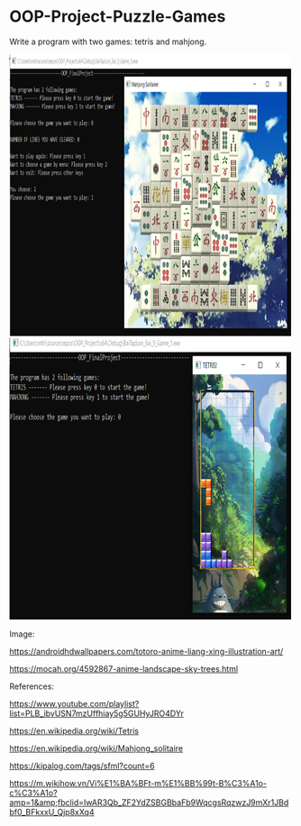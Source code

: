 # OOP-Project-Puzzle-Games

Write a program with two games: tetris and mahjong.


<p float="left">
  <img src="/Game-Interface-Examples/mahjong.png" width="500" height="500"/>
  <img src="/Game-Interface-Examples/tetris.png" width="500" height="500"/> 
</p>

Image:

https://androidhdwallpapers.com/totoro-anime-liang-xing-illustration-art/

https://mocah.org/4592867-anime-landscape-sky-trees.html

References:

https://www.youtube.com/playlist?list=PLB_ibvUSN7mzUffhiay5g5GUHyJRO4DYr

https://en.wikipedia.org/wiki/Tetris

https://en.wikipedia.org/wiki/Mahjong_solitaire

https://kipalog.com/tags/sfml?count=6

https://m.wikihow.vn/Vi%E1%BA%BFt-m%E1%BB%99t-B%C3%A1o-c%C3%A1o?amp=1&amp;fbclid=IwAR3Qb_ZF2YdZSBGBbaFb9WqcgsRqzwzJ9mXr1JBdbf0_BFkxxU_Qjp8xXq4
